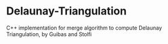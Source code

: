 # Delaunay-Triangulation
C++ implementation for merge algorithm to compute Delaunay Triangulation, by Guibas and Stolfi
